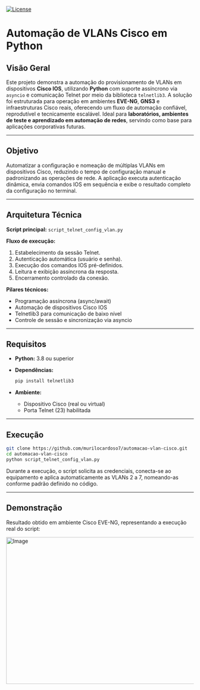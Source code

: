 [![License](https://img.shields.io/badge/License-MIT-green.svg)](https://github.com/murilocardoso7/automacao-vlan-cisco/blob/main/LICENSE)

# Automação de VLANs Cisco em Python

## Visão Geral

Este projeto demonstra a automação do provisionamento de VLANs em dispositivos **Cisco IOS**, utilizando **Python** com suporte assíncrono via `asyncio` e comunicação Telnet por meio da biblioteca `telnetlib3`.
A solução foi estruturada para operação em ambientes **EVE-NG**, **GNS3** e infraestruturas Cisco reais, oferecendo um fluxo de automação confiável, reprodutível e tecnicamente escalável.
Ideal para **laboratórios, ambientes de teste e aprendizado em automação de redes**, servindo como base para aplicações corporativas futuras.

---

## Objetivo

Automatizar a configuração e nomeação de múltiplas VLANs em dispositivos Cisco, reduzindo o tempo de configuração manual e padronizando as operações de rede.
A aplicação executa autenticação dinâmica, envia comandos IOS em sequência e exibe o resultado completo da configuração no terminal.

---

## Arquitetura Técnica

**Script principal:** `script_telnet_config_vlan.py`

**Fluxo de execução:**

1. Estabelecimento da sessão Telnet.
2. Autenticação automática (usuário e senha).
3. Execução dos comandos IOS pré-definidos.
4. Leitura e exibição assíncrona da resposta.
5. Encerramento controlado da conexão.

**Pilares técnicos:**

* Programação assíncrona (async/await)
* Automação de dispositivos Cisco IOS
* Telnetlib3 para comunicação de baixo nível
* Controle de sessão e sincronização via asyncio

---

## Requisitos

* **Python:** 3.8 ou superior
* **Dependências:**

  ```bash
  pip install telnetlib3
  ```
* **Ambiente:**

  * Dispositivo Cisco (real ou virtual)
  * Porta Telnet (23) habilitada

---

## Execução

```bash
git clone https://github.com/murilocardoso7/automacao-vlan-cisco.git
cd automacao-vlan-cisco
python script_telnet_config_vlan.py
```

Durante a execução, o script solicita as credenciais, conecta-se ao equipamento e aplica automaticamente as VLANs 2 a 7, nomeando-as conforme padrão definido no código.

---

## Demonstração

Resultado obtido em ambiente Cisco EVE-NG, representando a execução real do script:

<img width="575" height="394" alt="Image" src="https://github.com/user-attachments/assets/a3386567-4990-4dd2-bafd-b1a933d82210" /> 


